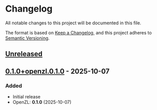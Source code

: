 # Changelog

All notable changes to this project will be documented in this file.

The format is based on [Keep a Changelog](https://keepachangelog.com/en/1.1.0/),
and this project adheres to [Semantic Versioning](https://semver.org/spec/v2.0.0.html).

## [Unreleased]

## [0.1.0+openzl.0.1.0] - 2025-10-07

### Added
 - Initial release
 - OpenZL: **0.1.0** (2025-10-07)

[unreleased]: https://github.com/LDeakin/openzl-sys/compare/v0.1.0+openzl.0.1.0...HEAD
[0.1.0+openzl.0.1.0]: https://github.com/LDeakin/openzl-sys/releases/tag/v0.1.0+openzl.0.1.0
